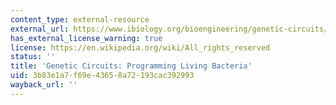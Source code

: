 ```yaml
---
content_type: external-resource
external_url: https://www.ibiology.org/bioengineering/genetic-circuits/
has_external_license_warning: true
license: https://en.wikipedia.org/wiki/All_rights_reserved
status: ''
title: 'Genetic Circuits: Programming Living Bacteria'
uid: 3b83e1a7-f69e-4365-8a72-193cac392993
wayback_url: ''
---
```

